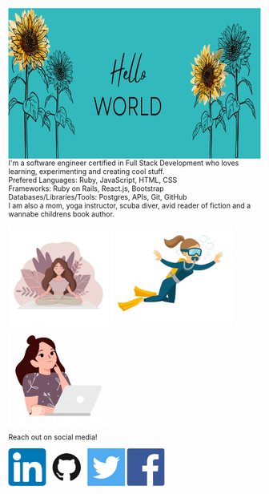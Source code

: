 <img src="images/Hello.png" width=1200; height=300; align=center>
<span style=font-size:100px">
I'm a software engineer certified in Full Stack Development who loves learning, experimenting and creating cool stuff.<br />
Prefered 
  Languages: Ruby, JavaScript, HTML, CSS<br />
  Frameworks: Ruby on Rails, React.js, Bootstrap<br /> 
  Databases/Libraries/Tools: Postgres, APIs, Git, GitHub<br />
</span>
I am also a mom, yoga instructor, scuba diver, avid reader of fiction and a wannabe childrens book author. 
</p>


<img src="images/yoga.jpeg" width=200; align=center>    <img src="images/diver%20Small.jpeg" height=200; align=center>
                        <img src="images/coding.jpeg" width=200; align=center>
                        
                        
Reach out on social media!

<a href="https://www.linkedin.com/in/robyn-spaulding"><img src="images/LinkedIn.png" style="width:75px"></a>
<a href="https://github.com/robynspaulding"><img src="images/github.png" style="width:75px"></a>
<a href="https://twitter.com/RobynSp27"><img src="images/twitter.png" style="width:75px"></a>
<a href="https://m.me/robyn.morris.3382"><img src="images/facebook.png" style="width:75px"></a>



